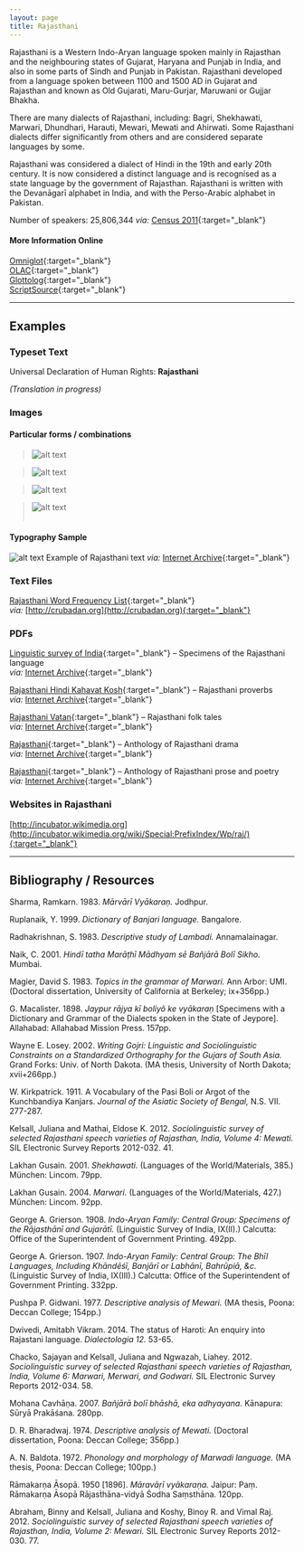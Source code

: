```yaml
---
layout: page
title: Rajasthani
---
```


Rajasthani is a Western Indo-Aryan language spoken mainly in Rajasthan and the neighbouring states of Gujarat, Haryana and Punjab in India, and also in some parts of Sindh and Punjab in Pakistan. Rajasthani developed from a language spoken between 1100 and 1500 AD in Gujarat and Rajasthan and known as Old Gujarati, Maru-Gurjar, Maruwani or Gujjar Bhakha.

There are many dialects of Rajasthani, including: Bagri, Shekhawati, Marwari, Dhundhari, Harauti, Mewari, Mewati and Ahirwati. Some Rajasthani dialects differ significantly from others and are considered separate languages by some.

Rajasthani was considered a dialect of Hindi in the 19th and early 20th century. It is now considered a distinct language and is recognised as a state language by the government of Rajasthan. Rajasthani is written with the Devanāgarī alphabet in India, and with the Perso-Arabic alphabet in Pakistan.

Number of speakers: 25,806,344 *via:* [Census 2011](../devanagari-overview/Census-of-India-2011-Language.pdf){:target="_blank"}

#### More Information Online

[Omniglot](https://omniglot.com/writing/rajasthani.htm){:target="_blank"}  
[OLAC](http://www.language-archives.org/language/raj){:target="_blank"}  
[Glottolog](https://glottolog.org/resource/languoid/id/raja1256){:target="_blank"}  
[ScriptSource](https://www.scriptsource.org/cms/scripts/page.php?item_id=language_detail&key=raj){:target="_blank"}

-----

## Examples

### Typeset Text

Universal Declaration of Human Rights: **Rajasthani**

*(Translation in progress)*


### Images

#### Particular forms / combinations

>![alt text](/images/01.png)  

>![alt text](/images/02.png)  

>![alt text](/images/03.png)  

>![alt text](/images/04.png)  
 &nbsp;  


#### Typography Sample

![alt text](/images/rajasthani.png)
Example of Rajasthani text
*via:* [Internet Archive](https://archive.org/details/in.ernet.dli.2015.347988){:target="_blank"}


### Text Files

[Rajasthani Word Frequency List](/basic-info/rajasthani-word-frequency.txt){:target="_blank"}  
*via:* [http://crubadan.org](http://crubadan.org){:target="_blank"}


### PDFs

[Linguistic survey of India](/samples/Rajasthani-01.pdf){:target="_blank"} – Specimens of the Rajasthani language  
*via:* [Internet Archive](https://archive.org/details/in.gov.ignca.23435){:target="_blank"}

[Rajasthani Hindi Kahavat Kosh](/samples/Rajasthani-02.pdf){:target="_blank"} – Rajasthani proverbs  
*via:* [Internet Archive](https://archive.org/details/in.ernet.dli.2015.464090){:target="_blank"}

[Rajasthani Vatan](/samples/Rajasthani-03.pdf){:target="_blank"} – Rajasthani folk tales  
*via:* [Internet Archive](https://archive.org/details/in.ernet.dli.2015.479612){:target="_blank"}

[Rajasthani](/samples/Rajasthani-04.pdf){:target="_blank"} – Anthology of Rajasthani drama  
*via:* [Internet Archive](https://archive.org/details/in.ernet.dli.2015.480196){:target="_blank"}

[Rajasthani](/samples/Rajasthani-05.pdf){:target="_blank"} – Anthology of Rajasthani prose and poetry  
*via:* [Internet Archive](https://archive.org/details/in.ernet.dli.2015.484129){:target="_blank"}


### Websites in Rajasthani

[http://incubator.wikimedia.org](http://incubator.wikimedia.org/wiki/Special:PrefixIndex/Wp/raj/){:target="_blank"}


-----

## Bibliography / Resources

Sharma, Ramkarn. 1983. *Mārvārī Vyākaraṇ.* Jodhpur.

Ruplanaik, Y. 1999. *Dictionary of Banjari language.* Bangalore.

Radhakrishnan, S. 1983. *Descriptive study of Lambadi.* Annamalainagar.

Naik, C. 2001. *Hindī tatha Marāṭhī Mādhyam sē Bañjārā Bolī Sikho.* Mumbai.

Magier, David S. 1983. *Topics in the grammar of Marwari.* Ann Arbor: UMI. (Doctoral dissertation, University of California at Berkeley; ix+356pp.)

G. Macalister. 1898. *Jaypur rājya kī boliyõ ke vyākaraṇ* [Specimens with a Dictionary and Grammar of the Dialects spoken in the State of Jeypore]. Allahabad: Allahabad Mission Press. 157pp.

Wayne E. Losey. 2002. *Writing Gojri: Linguistic and Sociolinguistic Constraints on a Standardized Orthography for the Gujars of South Asia.* Grand Forks: Univ. of North Dakota. (MA thesis, University of North Dakota; xvii+266pp.)

W. Kirkpatrick. 1911. A Vocabulary of the Pasi Boli or Argot of the Kunchbandiya Kanjars. *Journal of the Asiatic Society of Bengal,* N.S. VII. 277-287.

Kelsall, Juliana and Mathai, Eldose K. 2012. *Sociolinguistic survey of selected Rajasthani speech varieties of Rajasthan, India, Volume 4: Mewati.* SIL Electronic Survey Reports 2012-032. 41.

Lakhan Gusain. 2001. *Shekhawati.* (Languages of the World/Materials, 385.) München: Lincom. 79pp.

Lakhan Gusain. 2004. *Marwari.* (Languages of the World/Materials, 427.) München: Lincom. 92pp.

George A. Grierson. 1908. *Indo-Aryan Family: Central Group: Specimens of the Rājasthānī and Gujarātī.* (Linguistic Survey of India, IX(II).) Calcutta: Office of the Superintendent of Government Printing. 492pp.

George A. Grierson. 1907. *Indo-Aryan Family: Central Group: The Bhīl Languages, Including Khāndēśī, Banjārī or Labhānī, Bahrūpiā, &c.* (Linguistic Survey of India, IX(III).) Calcutta: Office of the Superintendent of Government Printing. 332pp.

Pushpa P. Gidwani. 1977. *Descriptive analysis of Mewari.* (MA thesis, Poona: Deccan College; 154pp.)

Dwivedi, Amitabh Vikram. 2014. The status of Haroti: An enquiry into Rajastani language. *Dialectologia 12.* 53-65.

Chacko, Sajayan and Kelsall, Juliana and Ngwazah, Liahey. 2012. *Sociolinguistic survey of selected Rajasthani speech varieties of Rajasthan, India, Volume 6: Marwari, Merwari, and Godwari.* SIL Electronic Survey Reports 2012-034. 58.

Mohana Cavhāṇa. 2007. *Bañjārā bolī bhāshā, eka adhyayana.* Kānapura: Sūryā Prakāśana. 280pp.

D. R. Bharadwaj. 1974. *Descriptive analysis of Mewati.* (Doctoral dissertation, Poona: Deccan College; 356pp.)

A. N. Baldota. 1972. *Phonology and morphology of Marwadi language.* (MA thesis, Poona: Deccan College; 100pp.)

Rāmakarṇa Āsopā. 1950 [1896]. *Māravāṛī vyākaraṇa.* Jaipur: Paṃ. Rāmakarṇa Āsopā Rājast̀hāna-vidyā Śodha Saṃsthāna. 120pp.

Abraham, Binny and Kelsall, Juliana and Koshy, Binoy R. and Vimal Raj. 2012. *Sociolinguistic survey of selected Rajasthani speech varieties of Rajasthan, India, Volume 2: Mewari.* SIL Electronic Survey Reports 2012-030. 77.
